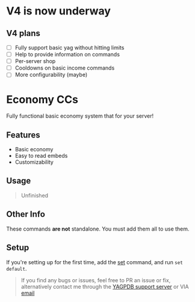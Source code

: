 # V4 is now underway

## V4 plans
- [ ] Fully support basic yag without hitting limits
- [ ] Help to provide information on commands
- [ ] Per-server shop
- [ ] Cooldowns on basic income commands
- [ ] More configurability (maybe)

# Economy CCs
Fully functional basic economy system that for your server!

## Features
- Basic economy
- Easy to read embeds
- Customizability

## Usage

> Unfinished

## Other Info
These commands **are not** standalone. You must add them all to use them.

## Setup
If you're setting up for the first time, add the [set](https://github.com/ranger-4297/yagpdb-ccs/blob/main/Economy/V3/Settings/Set.cc.go) command, and run `set default`.


<blockquote>If you find any bugs or issues, feel free to PR an issue or fix, alternatively contact me through the <a href="https://discord.gg/4uY54rw">YAGPDB support server</a> or VIA <a href="mailto:a.rhyker@gmail.com">email</a></blockquote>